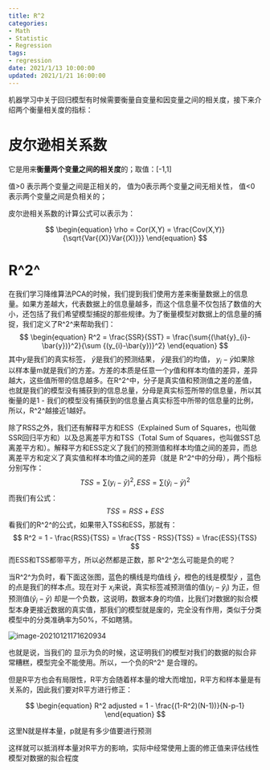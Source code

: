 ```yaml
---
title: R^2
categories:
- Math
- Statistic
- Regression
tags:
- regression
date: 2021/1/13 10:00:00
updated: 2021/1/21 16:00:00
---
```


机器学习中关于回归模型有时候需要衡量自变量和因变量之间的相关度，接下来介绍两个衡量相关度的指标：

# 皮尔逊相关系数

它是用来**衡量两个变量之间的相关度**的；取值：[-1,1]

值>0 表示两个变量之间是正相关的，
值为0表示两个变量之间无相关性，
值<0表示两个变量之间是负相关的；

皮尔逊相关系数的计算公式可以表示为：

$$
\begin{equation}
\rho = Cor(X,Y) = \frac{Cov(X,Y)}{\sqrt{Var{(X)}Var{(X)}}}
\end{equation}
$$

# R^2^

在我们学习降维算法PCA的时候，我们提到我们使用方差来衡量数据上的信息量。如果方差越大，代表数据上的信息量越多，而这个信息量不仅包括了数值的大小，还包括了我们希望模型捕捉的那些规律。为了衡量模型对数据上的信息量的捕捉，我们定义了R^2^来帮助我们：
$$
\begin{equation}
R^2 = \frac{SSR}{SST} = \frac{\sum{(\hat{y}_{i}-\bar{y})}^2}{\sum {(y_{i}-\bar{y})}^2}
\end{equation}
$$
其中$y$是我们的真实标签， $\hat{y}$是我们的预测结果， $\bar{y}$是我们的均值， $y_{i}-\bar{y}$如果除以样本量m就是我们的方差。方差的本质是任意一个$y$值和样本均值的差异，差异越大，这些值所带的信息越多。在R^2^中，分子是真实值和预测值之差的差值，也就是我们的模型没有捕获到的信息总量，分母是真实标签所带的信息量，所以其衡量的是1 - 我们的模型没有捕获到的信息量占真实标签中所带的信息量的比例，所以，R^2^越接近1越好。

除了RSS之外，我们还有解释平方和ESS（Explained Sum of Squares，也叫做SSR回归平方和）以及总离差平方和TSS（Total Sum of Squares，也叫做SST总离差平方和）。解释平方和ESS定义了我们的预测值和样本均值之间的差异，而总离差平方和定义了真实值和样本均值之间的差异（就是 R^2^中的分母），两个指标分别写作：
$$
\begin{equation}
TSS = \sum{(y_{i}-\bar{y})^2},ESS = \sum{(\hat{y}_{i}-\bar{y})^2}
\end{equation}
$$
而我们有公式：
$$
TSS = RSS + ESS
$$
看我们的R^2^的公式，如果带入TSS和ESS，那就有：
$$
R^2 = 1 - \frac{RSS}{TSS} = \frac{TSS - RSS}{TSS} = \frac{ESS}{TSS}
$$
而ESS和TSS都带平方，所以必然都是正数，那 R^2^怎么可能是负的呢？

当R^2^为负时，看下面这张图，蓝色的横线是均值线 $\bar{y}$，橙色的线是模型$\hat{y}$ ，蓝色的点是我们的样本点。现在对于 $x_{i}$来说，真实标签减预测值的值$(y_{i}-\hat{y}_{i})$  为正，但预测值$(\hat{y}_{i}-\bar{y})$  却是一个负数，这说明，数据本身的均值，比我们对数据的拟合模型本身更接近数据的真实值，那我们的模型就是废的，完全没有作用，类似于分类模型中的分类准确率为50%，不如瞎猜。

![image-20210121171620934](https://gitee.com/gaoyi-ai/image-bed/raw/master/images/image-20210121171620934.png)

也就是说，当我们的 显示为负的时候，这证明我们的模型对我们的数据的拟合非常糟糕，模型完全不能使用。所以，一个负的R^2^ 是合理的。

但是R平方也会有局限性，R平方会随着样本量的增大而增加，R平方和样本量是有关系的，因此我们要对R平方进行修正：

$$
\begin{equation}
R^2 adjusted = 1 - \frac{(1-R^2)(N-1))}{N-p-1}
\end{equation}
$$

这里N就是样本量，p就是有多少值要进行预测

这样就可以抵消样本量对R平方的影响，实际中经常使用上面的修正值来评估线性模型对数据的拟合程度

